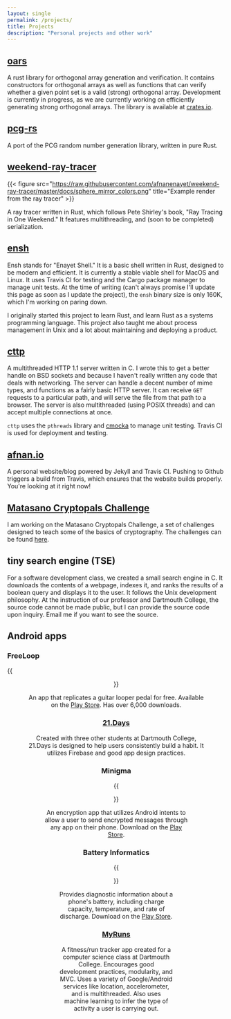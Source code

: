 ```yaml
---
layout: single
permalink: /projects/
title: Projects
description: "Personal projects and other work"
---
```


## [oars](https://github.com/afnanenayet/oars)

A rust library for orthogonal array generation and verification. It contains
constructors for orthogonal arrays as well as functions that can verify whether
a given point set is a valid (strong) orthogonal array. Development is
currently in progress, as we are currently working on efficiently generating
strong orthogonal arrays. The library is available at
[crates.io](https://crates.io/crates/oars).

## [pcg-rs](https://github.com/afnanenayet/pcg-rs)

A port of the PCG random number generation library, written in pure Rust.

## [weekend-ray-tracer](https://github.com/afnanenayet/weekend-ray-tracer)

{{< figure src="https://raw.githubusercontent.com/afnanenayet/weekend-ray-tracer/master/docs/sphere_mirror_colors.png" title="Example render from the ray tracer" >}}

A ray tracer written in Rust, which follows Pete Shirley's book, "Ray Tracing
in One Weekend." It features multithreading, and (soon to be completed)
serialization.

## [ensh](https://github.com/afnanenayet/Enayet-Shell)

Ensh stands for "Enayet Shell." It is a basic shell written in Rust, designed
to be modern and efficient. It is currently a stable viable shell for MacOS and
Linux. It uses Travis CI for testing and the Cargo package manager to manage
unit tests. At the time of writing (can't always promise I'll update this page
as soon as I update the project), the `ensh` binary size is only 160K, which I'm
working on paring down.

I originally started this project to learn Rust, and learn Rust as a
systems programming language. This project also taught me about process
management in Unix and a lot about maintaining and deploying a product.

## [cttp](https://github.com/afnanenayet/cttp)

A multithreaded HTTP 1.1 server written in C. I wrote this to get a better handle
on BSD sockets and because I haven't really written any code that deals with
networking. The server can handle a decent number of mime types, and functions
as a fairly basic HTTP server. It can receive `GET` requests to a particular path,
and will serve the file from that path to a browser.  The server is also
multithreaded (using POSIX threads) and can accept multiple connections at
once.

`cttp` uses the `pthreads` library and [cmocka](http://cmocka.org)
to manage unit testing. Travis CI is used for deployment and testing.

## [afnan.io](http://afnan.io)

A personal website/blog powered by Jekyll and Travis CI. Pushing to
Github triggers a build from Travis, which ensures that the website
builds properly. You're looking at it right now!

## [Matasano Cryptopals Challenge](https://github.com/afnanenayet/Cryptopals_Challenge)

I am working on the Matasano Cryptopals Challenge, a set of challenges designed
to teach some of the basics of cryptography. The challenges can be found
[here](https://cryptopals.com).

## tiny search engine (TSE)

For a software development class, we created a small search engine in C.
It downloads the contents of a webpage, indexes it, and ranks the results
of a boolean query and displays it to the user. It follows the Unix development
philosophy. At the instruction of our professor and Dartmouth College, the source code
cannot be made public, but I can provide the source code upon inquiry.
Email me if you want to see the source.

## Android apps

### FreeLoop

{{<figure src="https://lh3.googleusercontent.com/2bOKwovTi5IxmeRPHzUsjU7nuwp-NaiCQPZgdUy4VTBPXGZa_EqjeM2dwNJIrKT-Q-4=w2560-h1240-rw" title="Screenshot of FreeLoop" height="400em" align="center" >}}

An app that replicates a guitar looper pedal for free. Available on
the [Play Store](https://play.google.com/store/apps/details?id=com.enayet.loopr).
Has over 6,000 downloads.

### [21.Days](https://github.com/afnanenayet/21.Days)

Created with three other students at Dartmouth College, 21.Days is designed
to help users consistently build a habit. It utilizes Firebase and good app
design practices.

### Minigma

{{<figure src="https://lh3.ggpht.com/Rtyv139yzpKhUwUYXfzlQbXNQ5sRMDqjVBcvCKn2-p2WKWpnFi0xwVXUoEkkxF3Dsd0L=w2560-h1240-rw" title="Screenshot of Minigma" height="400em" align="center" >}}

An encryption app that utilizes Android intents to allow a user to send encrypted
messages through any app on their phone. Download on the
[Play Store](https://play.google.com/store/apps/details?id=com.enayet.minigma).

### Battery Informatics

{{<figure src="https://lh3.googleusercontent.com/u2C77NoAFHA4sd93rGIeL22uEH0CqO0ziOICkDnNu-xWD1Q-iiZ9qgQsbXfsMTlKgPjT=w2560-h1240-rw" title="Screenshot of Battery Informatics" height="400em" align="center" >}}

Provides diagnostic information about a phone's battery, including charge
capacity, temperature, and rate of discharge. Download on the
[Play Store](https://play.google.com/store/apps/details?id=com.enayet.powinfo).

### [MyRuns](https://github.com/afnanenayet/MyRuns6)

A fitness/run tracker app created for a computer science class at Dartmouth College.
Encourages good development practices, modularity, and MVC. Uses a variety of
Google/Android services like location, accelerometer, and is multithreaded.
Also uses machine learning to infer the type of activity a user is carrying out.
